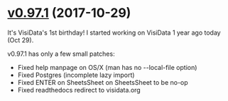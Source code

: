 # [v0.97.1](https://github.com/saulpw/visidata/releases/tag/v0.97.1) (2017-10-29)

It's VisiData's 1st birthday! I started working on VisiData 1 year ago today (Oct 29).

v0.97.1 has only a few small patches:

- Fixed help manpage on OS/X (man has no --local-file option)
- Fixed Postgres (incomplete lazy import)
- Fixed ENTER on SheetsSheet on SheetsSheet to be no-op
- Fixed readthedocs redirect to visidata.org

